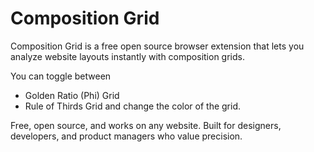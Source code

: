 # Composition Grid
Composition Grid is a free open source browser extension that lets you analyze website layouts instantly with composition grids.

You can toggle between 
- Golden Ratio (Phi) Grid
- Rule of Thirds Grid
and change the color of the grid.

Free, open source, and works on any website. Built for designers,  developers, and product managers who value precision.
